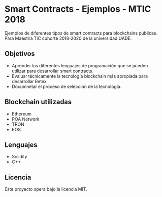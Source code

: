 # Smart Contracts - Ejemplos - MTIC 2018
Ejemplos de diferentes tipos de smart contracts para blockchains públicas. Para Maestría TIC cohorte 2018-2020 de la universidad UADE.

## Objetivos
* Aprender los diferentes lenguajes de programación que se pueden utilizar para desarrollar smart contracts.
* Evaluar técnicamente la tecnología blockchain más apropiada para desarrollar Betex
* Documnetar el proceso de selección de la tecnología.

## Blockchain utilizadas

* Ethereum
* POA Network
* TRON
* EOS

## Lenguajes

* Solidity
* C++


## Licencia
Este proyecto opera bajo la licencia MIT.